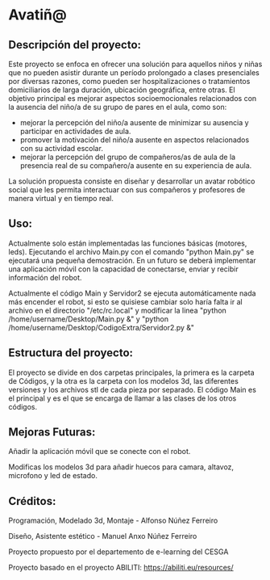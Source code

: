 # Avatiñ@

## Descripción del proyecto:

Este proyecto se enfoca en ofrecer una solución para aquellos niños y niñas que no pueden asistir durante un período prolongado a clases presenciales por diversas razones, como pueden ser  hospitalizaciones o tratamientos domiciliarios de larga duración, ubicación geográfica, entre otras. 
El objetivo principal es mejorar aspectos socioemocionales relacionados con la ausencia del niño/a de su grupo de pares en el aula, como son:
- mejorar la percepción del niño/a ausente de minimizar su ausencia y participar en actividades de aula.
- promover la motivación del niño/a ausente en aspectos relacionados con su actividad escolar. 
- mejorar la percepción del grupo de compañeros/as de aula de la presencia real de su compañero/a ausente en su experiencia de aula.

La solución propuesta consiste en diseñar y desarrollar un avatar robótico social que les permita interactuar con sus compañeros y profesores de manera virtual y en tiempo real.


## Uso:

Actualmente solo están implementadas las funciones básicas (motores, leds). Ejecutando el archivo Main.py con el comando "python Main.py" se ejecutará una pequeña demostración. En un futuro se deberá implementar una aplicación móvil con la capacidad de conectarse, enviar y recibir información del robot.

Actualmente el código Main y Servidor2 se ejecuta automáticamente nada más encender el robot, si esto se quisiese cambiar solo haría falta ir al archivo en el directorio "/etc/rc.local" y modificar la linea "python /home/username/Desktop/Main.py &" y "python /home/username/Desktop/CodigoExtra/Servidor2.py &"


## Estructura del proyecto:

El proyecto se divide en dos carpetas principales, la primera es la carpeta de Códigos, y la otra es la carpeta con los modelos 3d, las diferentes versiones y los archivos stl de cada pieza por separado.
El código Main es el principal y es el que se encarga de llamar a las clases de los otros códigos.


## Mejoras Futuras:

Añadir la aplicación móvil que se conecte con el robot.

Modificas los modelos 3d para añadir huecos para camara, altavoz, microfono y led de estado.


## Créditos:

Programación, Modelado 3d, Montaje - Alfonso Núñez Ferreiro

Diseño, Asistente estético - Manuel Anxo Núñez Ferreiro

Proyecto propuesto por el departemento de e-learning del CESGA

Proyecto basado en el proyecto ABILITI:
https://abiliti.eu/resources/
